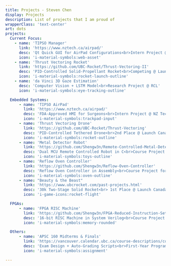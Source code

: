 ```yaml
---
title: Projects - Steven Chen
display: Projects
description: List of projects that I am proud of
wrapperClass: 'text-center'
art: dots
projects:
  Current Focus:
    - name: 'TIPSO Manager'
      link: 'https://www.nztech.ca/airpad/'
      desc: 'Qt Quick GUI for AirPad Configurations<br>Intern Project @ NZ Tech'
      icon: 'i-material-symbols:web-asset'
    - name: 'Thrust Vectoring Rocket'
      link: 'https://github.com/UBC-Rocket/Thrust-Vectoring-II'
      desc: 'PID-Controlled Solid-Propellant Rocket<br>Competing @ Launch Canada 2025'
      icon: 'i-material-symbols:rocket-launch-outline'
    - name: 'da Vinci 3D Gaze Estimation'
      desc: 'Computer Vision + LSTM Model<br>Research Project @ RCL'
      icon: 'i-material-symbols:eye-tracking-outline'

  Embedded Systems:
      - name: 'TIPSO AirPad'
        link: 'https://www.nztech.ca/airpad/'
        desc: 'FDA-Approved HMI for Surgeons<br>Intern Project @ NZ Tech'
        icon: 'i-material-symbols:trackpad-input'
      - name: 'Thrust Vectoring Drone'
        link: 'https://github.com/UBC-Rocket/Thrust-Vectoring'
        desc: 'PID-Controlled Tethered Drone<br>2nd Place @ Launch Canada 2024'
        icon: 'i-material-symbols:rocket-outline'
      - name: 'Metal Detector Robot'
        link: 'https://github.com/Shengw3n/Remote-Controlled-Metal-Detector-Robot'
        desc: 'Dual MCU Remote Controlled Robot in C<br>Course Project for ELEC 291'
        icon: 'i-material-symbols:toys-outline'
      - name: 'Reflow Oven Controller'
        link: 'https://github.com/Shengw3n/Reflow-Oven-Controller'
        desc: 'Reflow Oven Controller in Assembly<br>Course Project for ELEC 291'
        icon: 'i-material-symbols:oven-outline'
      - name: "Beauty & the Beast"
        link: 'https://www.ubcrocket.com/past-projects.html'
        desc: '30k Two-Stage Solid Rocket<br> 1st Place @ Launch Canada 2023'
        icon: 'i-game-icons:rocket-flight'

  FPGAs:
      - name: 'FPGA RISC Machine'
        link: 'https://github.com/Shengw3n/FPGA-Reduced-Instruction-Set-Computer'
        desc: '16-bit RISC Machine in System Verilog<br>Course Project for CPEN 211'
        icon: 'i-material-symbols:memory-rounded'

  Others:
      - name: 'APSC 160 Midterms & Finals'
        link: 'https://vancouver.calendar.ubc.ca/course-descriptions/courses/apscv-160'
        desc: 'Exam Design + Auto-Grading Scripts<br>First-Year Programming Course @ UBC'
        icon: 'i-material-symbols:assignment'

---
```


<!-- @layout-full-width -->
<ListProjects :projects="frontmatter.projects" />

